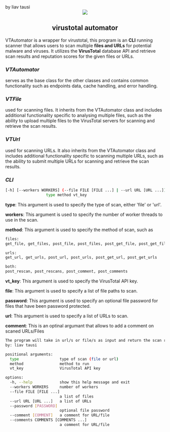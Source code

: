 <div align="left">by liav tausi</div>
<div align="center">
    <img src="https://user-images.githubusercontent.com/50721644/212086526-2fdd00bb-057d-44b5-afcf-9143c1dd78af.png">
    <h2 align="center">virustotal automator</h2>
</div>







VTAutomator is a wrapper for virustotal, this program is an **CLI** running scanner that allows users to scan multiple **files and URLs** for potential malware and viruses. It utilizes the **VirusTotal** database API and retrieve scan results and reputation scores for the given files or URLs.

### *VTAutomator* 
serves as the base class for the other classes and contains common functionality such as endpoints data, cache handling, and error handling.

### *VTFile*
used for scanning files. It inherits from the VTAutomator class and includes additional functionality specific to analysing multiple files, such as the ability to upload multiple files to the VirusTotal servers for scanning and retrieve the scan results.

### *VTUrl*
used for scanning URLs. It also inherits from the VTAutomator class and includes additional functionality specific to scanning multiple URLs, such as the ability to submit multiple URLs for scanning and retrieve the scan results.

### *CLI*
```bash
[-h] [--workers WORKERS] (--file FILE [FILE ...] | --url URL [URL ...]) [--password [PASSWORD]] [--comment [COMMENT]] [--comments COMMENTS [COMMENTS ...]]
                  type method vt_key

```

**type**:  This argument is used to specify the type of scan, either 'file' or 'url'.

**workers**:  This argument is used to specify the number of worker threads to use in the scan.

**method**:  This argument is used to specify the method of scan, such as 

 ```python 
files: 
get_file, get_files, post_file, post_files, post_get_file, post_get_files

urls:
get_url, get_urls, post_url, post_urls, post_get_url, post_get_urls

both:
post_rescan, post_rescans, post_comment, post_comments
```

**vt_key**:  This argument is used to specify the VirusTotal API key.

**file**:  This argument is used to specify a list of file paths to scan.

**password**:  This argument is used to specify an optional file password for files that have been password protected.

**url**:  This argument is used to specify a list of URLs to scan.

**comment**: This is an optinal argumant that allows to add a comment on scaned URLs/Files

```bash
The program will take in url/s or file/s as input and return the scan results from the VirusTotal database 
by: liav tausi

positional arguments:
  type                  type of scan (file or url)
  method                method to run
  vt_key                VirusTotal API key

options:
  -h, --help            show this help message and exit
  --workers WORKERS     number of workers
  --file FILE [FILE ...]
                        a list of files
  --url URL [URL ...]   a list of URLs
  --password [PASSWORD]
                        optional file password
  --comment [COMMENT]   a comment for URL/file
  --comments COMMENTS [COMMENTS ...]
                        a comment for URL/file

  ```



